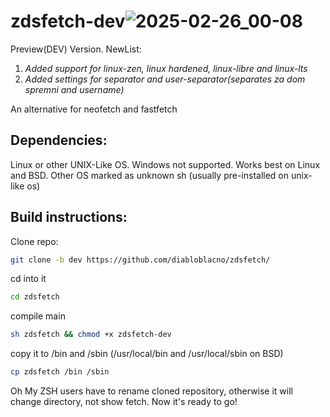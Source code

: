 # zdsfetch-dev![2025-02-26_00-08](https://github.com/user-attachments/assets/877fed4b-f3ef-4ad9-926f-3b6b337e97c7)


Preview(DEV) Version.
NewList:
1. _Added support for linux-zen, linux hardened, linux-libre and linux-lts_
2. _Added settings for separator and user-separator(separates za dom spremni and username)_

An alternative for neofetch and fastfetch
## Dependencies:
Linux or other UNIX-Like OS. Windows not supported.
Works best on Linux and BSD. Other OS marked as unknown
sh (usually pre-installed on unix-like os)
## Build instructions:
Clone repo:
```sh
git clone -b dev https://github.com/diabloblacno/zdsfetch/
```
cd into it
```sh
cd zdsfetch
```
compile main
```sh
sh zdsfetch && chmod +x zdsfetch-dev
```
copy it to /bin and /sbin (/usr/local/bin and /usr/local/sbin on BSD)
```sh
cp zdsfetch /bin /sbin
```
Oh My ZSH users have to rename cloned repository, otherwise it will change directory, not show fetch.
Now it's ready to go!
